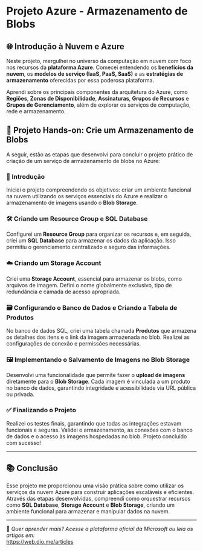 # Projeto Azure - Armazenamento de Blobs

## 🌐 Introdução à Nuvem e Azure

Neste projeto, mergulhei no universo da computação em nuvem com foco nos recursos da **plataforma Azure**. Comecei entendendo os **benefícios da nuvem**, os **modelos de serviço (IaaS, PaaS, SaaS)** e as **estratégias de armazenamento** oferecidas por essa poderosa plataforma.

Aprendi sobre os principais componentes da arquitetura do Azure, como **Regiões**, **Zonas de Disponibilidade**, **Assinaturas**, **Grupos de Recursos** e **Grupos de Gerenciamento**, além de explorar os serviços de computação, rede e armazenamento.

## 🚀 Projeto Hands-on: Crie um Armazenamento de Blobs

A seguir, estão as etapas que desenvolvi para concluir o projeto prático de criação de um serviço de armazenamento de blobs no Azure:

### 📌 Introdução
Iniciei o projeto compreendendo os objetivos: criar um ambiente funcional na nuvem utilizando os serviços essenciais do Azure e realizar o armazenamento de imagens usando o **Blob Storage**.

### 🛠️ Criando um Resource Group e SQL Database
Configurei um **Resource Group** para organizar os recursos e, em seguida, criei um **SQL Database** para armazenar os dados da aplicação. Isso permitiu o gerenciamento centralizado e seguro das informações.

### ☁️ Criando um Storage Account
Criei uma **Storage Account**, essencial para armazenar os blobs, como arquivos de imagem. Defini o nome globalmente exclusivo, tipo de redundância e camada de acesso apropriada.

### 🗃️ Configurando o Banco de Dados e Criando a Tabela de Produtos
No banco de dados SQL, criei uma tabela chamada **Produtos** que armazena os detalhes dos itens e o link da imagem armazenada no blob. Realizei as configurações de conexão e permissões necessárias.

### 🖼️ Implementando o Salvamento de Imagens no Blob Storage
Desenvolvi uma funcionalidade que permite fazer o **upload de imagens** diretamente para o **Blob Storage**. Cada imagem é vinculada a um produto no banco de dados, garantindo integridade e acessibilidade via URL pública ou privada.

### ✅ Finalizando o Projeto
Realizei os testes finais, garantindo que todas as integrações estavam funcionais e seguras. Validei o armazenamento, as conexões com o banco de dados e o acesso às imagens hospedadas no blob. Projeto concluído com sucesso!

---

## 📚 Conclusão

Esse projeto me proporcionou uma visão prática sobre como utilizar os serviços da nuvem Azure para construir aplicações escaláveis e eficientes. Através das etapas desenvolvidas, compreendi como orquestrar recursos como **SQL Database**, **Storage Account** e **Blob Storage**, criando um ambiente funcional para armazenar e manipular dados na nuvem.

---

🔗 *Quer aprender mais? Acesse a plataforma oficial da Microsoft ou leia os artigos em:*  
https://web.dio.me/articles